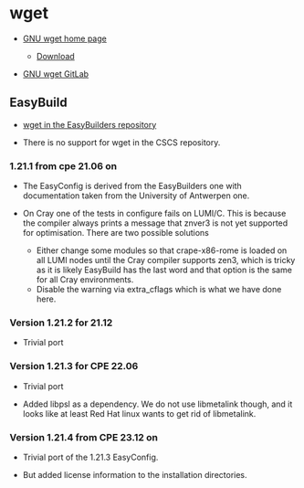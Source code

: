 # wget

  * [GNU wget home page](https://www.gnu.org/software/wget/)

      * [Download](https://ftp.gnu.org/gnu/wget/)

  * [GNU wget GitLab](https://gitlab.com/gnuwget/wget)


## EasyBuild

  * [wget in the EasyBuilders repository](https://github.com/easybuilders/easybuild-easyconfigs/tree/develop/easybuild/easyconfigs/w/wget)

  * There is no support for wget in the CSCS repository.


### 1.21.1 from cpe 21.06 on

  * The EasyConfig is derived from the EasyBuilders one with documentation taken from
    the University of Antwerpen one.

  * On Cray one of the tests in configure fails on LUMI/C. This is because
    the compiler always prints a message that znver3 is not yet supported
    for optimisation. There are two possible solutions
      * Either change some modules so that crape-x86-rome is loaded on all
        LUMI nodes until the Cray compiler supports zen3, which is tricky as
        it is likely EasyBuild has the last word and that option is the same
        for all Cray environments.
      * Disable the warning via extra_cflags which is what we have done here.


### Version 1.21.2 for 21.12

  * Trivial port


### Version 1.21.3 for CPE 22.06

  * Trivial port

  * Added libpsl as a dependency. We do not use libmetalink though, and it looks
    like at least Red Hat linux wants to get rid of libmetalink.


### Version 1.21.4 from CPE 23.12 on

  * Trivial port of the 1.21.3 EasyConfig.
  
  * But added license information to the installation directories.


